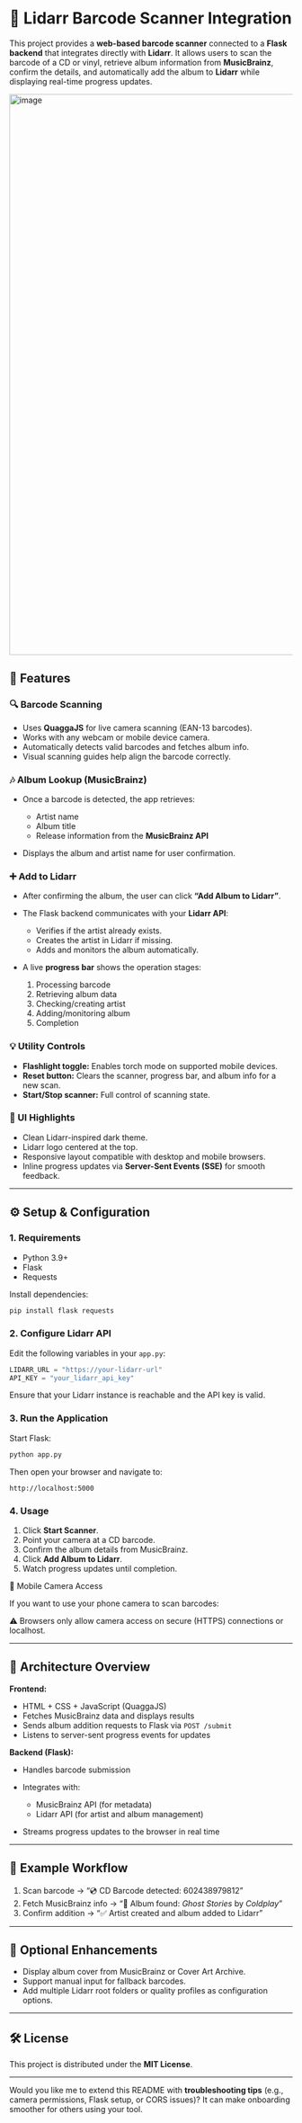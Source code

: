 # 🎵 Lidarr Barcode Scanner Integration

This project provides a **web-based barcode scanner** connected to a **Flask backend** that integrates directly with **Lidarr**.
It allows users to scan the barcode of a CD or vinyl, retrieve album information from **MusicBrainz**, confirm the details, and automatically add the album to **Lidarr** while displaying real-time progress updates.

<img width="957" height="998" alt="image" src="https://github.com/user-attachments/assets/2db3b241-0e6a-41e8-bb45-7a1df0bd40c7" />


## 🚀 Features

### 🔍 Barcode Scanning

* Uses **QuaggaJS** for live camera scanning (EAN-13 barcodes).
* Works with any webcam or mobile device camera.
* Automatically detects valid barcodes and fetches album info.
* Visual scanning guides help align the barcode correctly.

### 🎶 Album Lookup (MusicBrainz)

* Once a barcode is detected, the app retrieves:

  * Artist name
  * Album title
  * Release information from the **MusicBrainz API**
* Displays the album and artist name for user confirmation.

### ➕ Add to Lidarr

* After confirming the album, the user can click **“Add Album to Lidarr”**.
* The Flask backend communicates with your **Lidarr API**:

  * Verifies if the artist already exists.
  * Creates the artist in Lidarr if missing.
  * Adds and monitors the album automatically.
* A live **progress bar** shows the operation stages:

  1. Processing barcode
  2. Retrieving album data
  3. Checking/creating artist
  4. Adding/monitoring album
  5. Completion

### 💡 Utility Controls

* **Flashlight toggle:** Enables torch mode on supported mobile devices.
* **Reset button:** Clears the scanner, progress bar, and album info for a new scan.
* **Start/Stop scanner:** Full control of scanning state.

### 🧩 UI Highlights

* Clean Lidarr-inspired dark theme.
* Lidarr logo centered at the top.
* Responsive layout compatible with desktop and mobile browsers.
* Inline progress updates via **Server-Sent Events (SSE)** for smooth feedback.

---

## ⚙️ Setup & Configuration

### 1. Requirements

* Python 3.9+
* Flask
* Requests

Install dependencies:

```bash
pip install flask requests
```

### 2. Configure Lidarr API

Edit the following variables in your `app.py`:

```python
LIDARR_URL = "https://your-lidarr-url"
API_KEY = "your_lidarr_api_key"
```

Ensure that your Lidarr instance is reachable and the API key is valid.

### 3. Run the Application

Start Flask:

```bash
python app.py
```

Then open your browser and navigate to:

```
http://localhost:5000
```

### 4. Usage

1. Click **Start Scanner**.
2. Point your camera at a CD barcode.
3. Confirm the album details from MusicBrainz.
4. Click **Add Album to Lidarr**.
5. Watch progress updates until completion.


📱 Mobile Camera Access

If you want to use your phone camera to scan barcodes:

⚠️ Browsers only allow camera access on secure (HTTPS) connections or localhost.

---

## 🧠 Architecture Overview

**Frontend:**

* HTML + CSS + JavaScript (QuaggaJS)
* Fetches MusicBrainz data and displays results
* Sends album addition requests to Flask via `POST /submit`
* Listens to server-sent progress events for updates

**Backend (Flask):**

* Handles barcode submission
* Integrates with:

  * MusicBrainz API (for metadata)
  * Lidarr API (for artist and album management)
* Streams progress updates to the browser in real time

---

## 📸 Example Workflow

1. Scan barcode → “💿 CD Barcode detected: 602438979812”
2. Fetch MusicBrainz info → “🎵 Album found: *Ghost Stories* by *Coldplay*”
3. Confirm addition → “✅ Artist created and album added to Lidarr”

---

## 🧰 Optional Enhancements

* Display album cover from MusicBrainz or Cover Art Archive.
* Support manual input for fallback barcodes.
* Add multiple Lidarr root folders or quality profiles as configuration options.

---

## 🛠️ License

This project is distributed under the **MIT License**.

---

Would you like me to extend this README with **troubleshooting tips** (e.g., camera permissions, Flask setup, or CORS issues)? It can make onboarding smoother for others using your tool.
